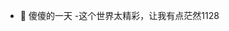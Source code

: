 - 👋 傻傻的一天
-这个世界太精彩，让我有点茫然1128

<!---
fox0123/fox0123 is a ✨ special ✨ repository because its `README.md` (this file) appears on your GitHub profile.
You can click the Preview link to take a look at your changes.
--->
